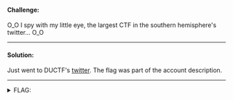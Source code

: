 #### Challenge:

O_O I spy with my little eye, the largest CTF in the southern hemisphere's twitter... O_O

---

#### Solution:

Just went to DUCTF's [twitter](https://twitter.com/DownUnderCTF). The flag was part of the account description.

---

<details><summary>FLAG:</summary>

```
DUCTF{the-mascot-on-the-ductf-hoodie-is-named-ducky}
```

</details>
<br/>
